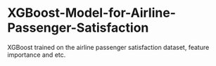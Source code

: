 # XGBoost-Model-for-Airline-Passenger-Satisfaction
XGBoost trained on the airline passenger satisfaction dataset, feature importance and etc.
